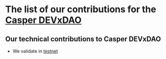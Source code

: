 # The list of our contributions for the [Casper DEVxDAO](https://docs.cspr.community/docs/testnet.html)

## Our technical contributions to Casper DEVxDAO

- We validate in [testnet](https://testnet.cspr.live/validator/019a91410c7b8074af112cbe6df2063ad4f2c2e1b0a5aa90622954c6121ca12df4)